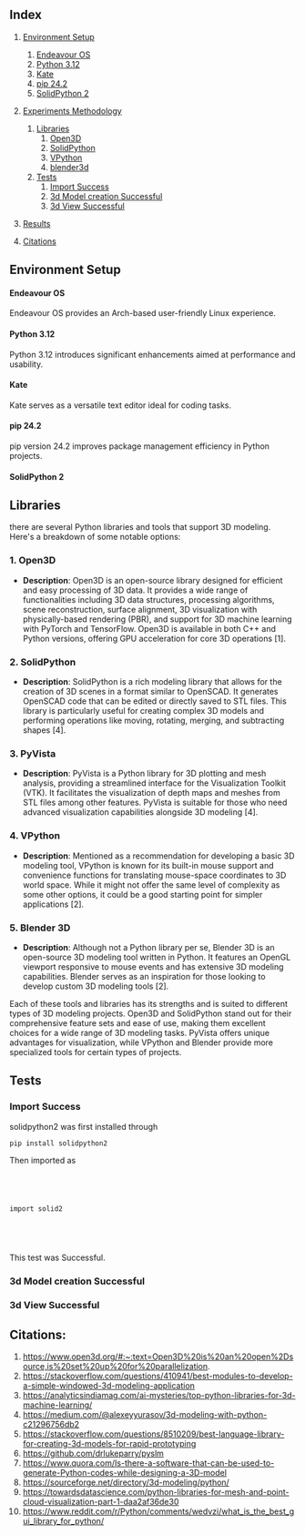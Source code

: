 <a id="index"></a>




## Index
1. [Environment Setup](#env)
    1. [Endeavour OS](#endeavour)
    2. [Python 3.12](#py3.12)
    3. [Kate](#kate)
    4. [pip 24.2](#pip2.42)
    5. [SolidPython 2](#solid2)

2. [Experiments Methodology](#methodology)
    1. [Libraries](#lib)
        1. [Open3D](#open3d)
        2. [SolidPython](#solid_python)
        3. [VPython](#vpython)
        4. [blender3d](#blender3d)
    2. [Tests](#tests)
        1. [Import Success](#import)
        2. [3d Model creation Successful](#create)
        3. [3d View Successful](#view)
3. [Results](#results)
4. [Citations](#citations)


<a id="env"></a>




## Environment Setup




<a id="endeavour"></a>




#### Endeavour OS




Endeavour OS provides an Arch-based user-friendly Linux experience.




<a id="py3.12"></a>




#### Python 3.12




Python 3.12 introduces significant enhancements aimed at performance and usability.




<a id="kate"></a>




#### Kate




 Kate serves as a versatile text editor ideal for coding tasks.




 <a id="pip2.42"></a>




#### pip 24.2




 pip version 24.2 improves package management efficiency in Python projects.




 <a id="solid2"></a>




#### SolidPython 2




<a id="lib"></a>




## Libraries





there are several Python libraries and tools that support 3D modeling. Here's a breakdown of some notable options:





<a id="open3d"></a>





### 1. **Open3D**





- **Description**: Open3D is an open-source library designed for efficient and easy processing of 3D data. It provides a wide range of functionalities including 3D data structures, processing algorithms, scene reconstruction, surface alignment, 3D visualization with physically-based rendering (PBR), and support for 3D machine learning with PyTorch and TensorFlow. Open3D is available in both C++ and Python versions, offering GPU acceleration for core 3D operations [1].





<a id="solid_python"></a>





### 2. **SolidPython**





- **Description**: SolidPython is a rich modeling library that allows for the creation of 3D scenes in a format similar to OpenSCAD. It generates OpenSCAD code that can be edited or directly saved to STL files. This library is particularly useful for creating complex 3D models and performing operations like moving, rotating, merging, and subtracting shapes [4].





<a id="pyvista"></a>




### 3. **PyVista**





- **Description**: PyVista is a Python library for 3D plotting and mesh analysis, providing a streamlined interface for the Visualization Toolkit (VTK). It facilitates the visualization of depth maps and meshes from STL files among other features. PyVista is suitable for those who need advanced visualization capabilities alongside 3D modeling [4].






<a id="vpython"></a>





### 4. **VPython**





- **Description**: Mentioned as a recommendation for developing a basic 3D modeling tool, VPython is known for its built-in mouse support and convenience functions for translating mouse-space coordinates to 3D world space. While it might not offer the same level of complexity as some other options, it could be a good starting point for simpler applications [2].






<a id="blender3d"></a>





### 5. **Blender 3D**





- **Description**: Although not a Python library per se, Blender 3D is an open-source 3D modeling tool written in Python. It features an OpenGL viewport responsive to mouse events and has extensive 3D modeling capabilities. Blender serves as an inspiration for those looking to develop custom 3D modeling tools [2].

Each of these tools and libraries has its strengths and is suited to different types of 3D modeling projects. Open3D and SolidPython stand out for their comprehensive feature sets and ease of use, making them excellent choices for a wide range of 3D modeling tasks. PyVista offers unique advantages for visualization, while VPython and Blender provide more specialized tools for certain types of projects.





<a id="tests"></a>




## Tests




<a id="import"></a>





### Import Success





solidpython2 was first installed through





``` pip install solidpython2 ```





Then imported as




```




import solid2





```




This test was Successful.





<a id="create"></a>





### 3d Model creation Successful




<a id="view"></a>





### 3d View Successful





<a id="citations"></a>






## Citations:





1. https://www.open3d.org/#:~:text=Open3D%20is%20an%20open%2Dsource,is%20set%20up%20for%20parallelization.
2. https://stackoverflow.com/questions/410941/best-modules-to-develop-a-simple-windowed-3d-modeling-application
3. https://analyticsindiamag.com/ai-mysteries/top-python-libraries-for-3d-machine-learning/
4. https://medium.com/@alexeyyurasov/3d-modeling-with-python-c21296756db2
5. https://stackoverflow.com/questions/8510209/best-language-library-for-creating-3d-models-for-rapid-prototyping
6. https://github.com/drlukeparry/pyslm
7. https://www.quora.com/Is-there-a-software-that-can-be-used-to-generate-Python-codes-while-designing-a-3D-model
8. https://sourceforge.net/directory/3d-modeling/python/
9. https://towardsdatascience.com/python-libraries-for-mesh-and-point-cloud-visualization-part-1-daa2af36de30
10. https://www.reddit.com/r/Python/comments/wedvzi/what_is_the_best_gui_library_for_python/
